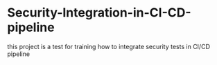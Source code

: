 # Security-Integration-in-CI-CD-pipeline
this project is a test for training how to integrate security tests in CI/CD pipeline 



